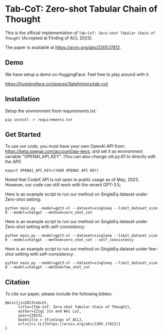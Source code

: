 # Tab-CoT: Zero-shot Tabular Chain of Thought

This is the official implementation of `Tab-CoT: Zero-shot Tabular Chain of Thought` (Accepted at Finding of ACL 2023).

The paper is available at https://arxiv.org/abs/2305.17812.

## Demo

We have setup a demo on HuggingFace. Feel free to play around with it. 

https://huggingface.co/spaces/Xalphinions/tab-cot

## Installation

Setup the environment from requirements.txt: 
```
pip install -r requirements.txt
```

## Get Started

To use our code, you must have your own OpenAI API from: https://beta.openai.com/account/api-keys, and set it as environment variable "OPENAI_API_KEY". (You can also change util.py:61 to directly edit the API)

```
export OPENAI_API_KEY=(YOUR OPENAI API KEY)
```

Noted that CodeX API is not open to public usage as of May, 2023. However, our code can still work with the recent GPT-3.5;

Here is an example script to run our method on SingleEq dataset under Zero-shot setting:
```
python main.py --model=gpt3-xl --dataset=singleeq --limit_dataset_size 0 --model=chatgpt --method=zero_shot_cot
```

Here is an example script to run our method on SingleEq dataset under Zero-shot setting with self-consistency:
```
python main.py --model=gpt3-xl --dataset=singleeq --limit_dataset_size 0 --model=chatgpt --method=zero_shot_cot --self_consistency
```

Here is an example script to run our method on SingleEq dataset under few-shot setting with self-consistency:
```
python main.py --model=gpt3-xl --dataset=singleeq --limit_dataset_size 0 --model=chatgpt --method=few_shot_cot
```

## Citation

To cite our paper, please include the following bibtex:

```
@misc{jin2023tabcot,
      title={Tab-CoT: Zero-shot Tabular Chain of Thought}, 
      author={Ziqi Jin and Wei Lu},
      year={2023},
      booktitle = {Findings of ACL},
      url={[cs.CL](https://arxiv.org/abs/2305.17812)}
}
```
